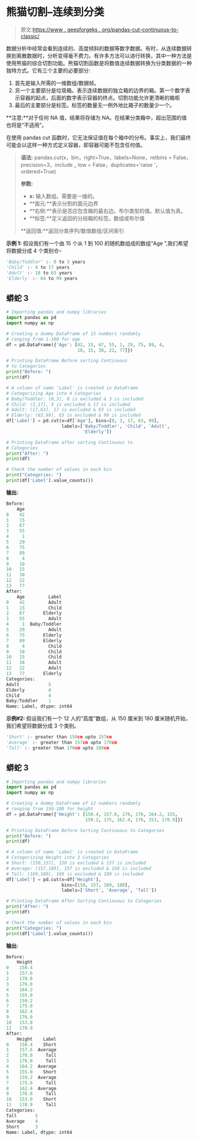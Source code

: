 # 熊猫切割–连续到分类

> 原文:[https://www . geesforgeks . org/pandas-cut-continuous-to-classic/](https://www.geeksforgeeks.org/pandas-cut-continuous-to-categorical/)

数据分析中经常会看到连续的、高度倾斜的数据等数字数据。有时，从连续数据转换到离散数据时，分析变得毫不费力。有许多方法可以进行转换，其中一种方法是使用熊猫的综合切割功能。熊猫切割函数是将数值连续数据转换为分类数据的一种独特方式。它有三个主要的必要部分:

1.  首先是输入所需的一维数组/数据帧。
2.  另一个主要部分是垃圾箱。表示连续数据的独立箱的边界的箱。第一个数字表示容器的起点，后面的数字表示容器的终点。切割功能允许更清晰的箱柜
3.  最后的主要部分是标签。标签的数量无一例外地比箱子的数量少一个。

**注意:**对于任何 NA 值，结果将存储为 NA。在结果分类箱中，超出范围的值也将是“不适用”。

在使用 pandas cut 函数时，它无法保证值在每个箱中的分布。事实上，我们最终可能会以这样一种方式定义容器，即容器可能不包含任何值。

> **语法:** pandas.cut(x，bin，right=True，labels=None，retbins = False，precision=3，include _ low = False，duplicates='raise '，ordered=True)
> 
> **参数:**
> 
> *   **x:** 输入数组。需要是一维的。
> *   **面元:**表示分割的面元边界
> *   **右侧:**表示是否应包含箱的最右边。布尔类型的值。默认值为真。
> *   **标签:**定义返回的分段箱的标签。数组或布尔值
> 
> **返回值:**返回分类序列/数值数组/区间索引

**示例 1:** 假设我们有一个由 15 个从 1 到 100 的随机数组成的数组“Age ”,我们希望将数据分成 4 个类别仓–

```py
'Baby/Toddler' :- 0 to 3 years
'Child' :- 4 to 17 years
'Adult' :- 18 to 63 years
'Elderly' :- 64 to 99 years
```

## 蟒蛇 3

```py
# Importing pandas and numpy libraries
import pandas as pd
import numpy as np

# Creating a dummy DataFrame of 15 numbers randomly
# ranging from 1-100 for age
df = pd.DataFrame({'Age': [42, 15, 67, 55, 1, 29, 75, 89, 4,
                           10, 15, 38, 22, 77]})

# Printing DataFrame Before sorting Continuous 
# to Categories
print("Before: ")
print(df)

# A column of name 'Label' is created in DataFrame
# Categorizing Age into 4 Categories
# Baby/Toddler: (0,3], 0 is excluded & 3 is included
# Child: (3,17], 3 is excluded & 17 is included
# Adult: (17,63], 17 is excluded & 63 is included
# Elderly: (63,99], 63 is excluded & 99 is included
df['Label'] = pd.cut(x=df['Age'], bins=[0, 3, 17, 63, 99],
                     labels=['Baby/Toddler', 'Child', 'Adult',
                             'Elderly'])

# Printing DataFrame after sorting Continuous to
# Categories
print("After: ")
print(df)

# Check the number of values in each bin
print("Categories: ")
print(df['Label'].value_counts())
```

**输出:**

```py
Before: 
    Age
0    42
1    15
2    67
3    55
4     1
5    29
6    75
7    89
8     4
9    10
10   15
11   38
12   22
13   77
After: 
    Age         Label
0    42         Adult
1    15         Child
2    67       Elderly
3    55         Adult
4     1  Baby/Toddler
5    29         Adult
6    75       Elderly
7    89       Elderly
8     4         Child
9    10         Child
10   15         Child
11   38         Adult
12   22         Adult
13   77       Elderly
Categories: 
Adult           5
Elderly         4
Child           4
Baby/Toddler    1
Name: Label, dtype: int64
```

**示例#2:** 假设我们有一个 12 人的“高度”数组，从 150 厘米到 180 厘米随机开始，我们希望将数据分成 3 个类别。

```py
'Short' :- greater than 150cm upto 157cm
'Average' :- greater than 157cm upto 170cm
'Tall' :- greater than 170cm upto 180cm
```

## 蟒蛇 3

```py
# Importing pandas and numpy libraries
import pandas as pd
import numpy as np

# Creating a dummy DataFrame of 12 numbers randomly
# ranging from 150-180 for height
df = pd.DataFrame({'Height': [150.4, 157.6, 170, 176, 164.2, 155,
                              159.2, 175, 162.4, 176, 153, 170.9]})

# Printing DataFrame Before Sorting Continuous to Categories
print("Before: ")
print(df)

# A column of name 'Label' is created in DataFrame
# Categorizing Height into 3 Categories
# Short: (150,157], 150 is excluded & 157 is included
# Average: (157,169], 157 is excluded & 169 is included
# Tall: (169,180], 169 is excluded & 180 is included
df['Label'] = pd.cut(x=df['Height'],
                     bins=[150, 157, 169, 180],
                     labels=['Short', 'Average', 'Tall'])

# Printing DataFrame After Sorting Continuous to Categories
print("After: ")
print(df)

# Check the number of values in each bin
print("Categories: ")
print(df['Label'].value_counts())
```

**输出:**

```py
Before: 
    Height
0    150.4
1    157.6
2    170.0
3    176.0
4    164.2
5    155.0
6    159.2
7    175.0
8    162.4
9    176.0
10   153.0
11   170.9
After: 
    Height    Label
0    150.4    Short
1    157.6  Average
2    170.0     Tall
3    176.0     Tall
4    164.2  Average
5    155.0    Short
6    159.2  Average
7    175.0     Tall
8    162.4  Average
9    176.0     Tall
10   153.0    Short
11   170.9     Tall
Categories: 
Tall       5
Average    4
Short      3
Name: Label, dtype: int64
```